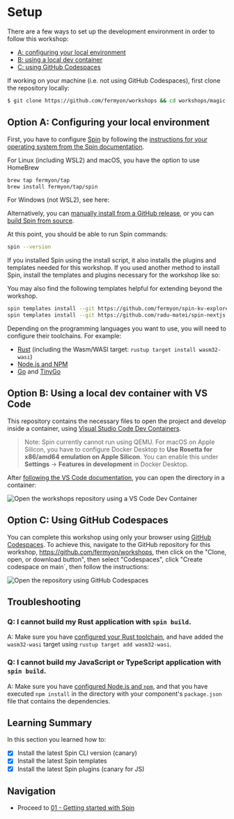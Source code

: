 # Setup

There are a few ways to set up the development environment in order to follow this workshop:

- [A: configuring your local environment](#configuring-your-local-environment)
- [B: using a local dev container](#using-a-local-dev-container-with-vs-code)
- [C: using GitHub Codespaces](#using-github-codespaces)

If working on your machine (i.e. not using GitHub Codespaces), first clone the repository locally:

```bash
$ git clone https://github.com/fermyon/workshops && cd workshops/magic-8-ball
```

## Option A: Configuring your local environment

First, you have to configure [Spin](https://fermyon.com/spin) by following the [instructions for your operating system from the Spin documentation](https://developer.fermyon.com/spin/install).

For Linux (including WSL2) and macOS, you have the option to use HomeBrew

```bash
brew tap fermyon/tap
brew install fermyon/tap/spin
```

For Windows (not WSL2), see here:

Alternatively, you can [manually install from a GitHub release](https://github.com/fermyon/spin/releases), or you can [build Spin from source](https://developer.fermyon.com/spin/contributing-spin).

At this point, you should be able to run Spin commands:

```bash
spin --version
```

If you installed Spin using the install script, it also installs the plugins and templates needed for this workshop. If you used another method to install Spin, install the templates and plugins necessary for the workshop like so:

You may also find the following templates helpful for extending beyond the workshop.

```bash
spin templates install --git https://github.com/fermyon/spin-kv-explorer --update
spin templates install --git https://github.com/radu-matei/spin-nextjs --update
```

Depending on the programming languages you want to use, you will need to configure their toolchains. For example:

- [Rust](https://www.rust-lang.org/learn/get-started) (including the Wasm/WASI target: `rustup target install wasm32-wasi`)
- [Node.js and NPM](https://docs.npmjs.com/downloading-and-installing-node-js-and-npm)
- [Go](https://go.dev/doc/install) and [TinyGo](https://tinygo.org/getting-started/install)

## Option B: Using a local dev container with VS Code

This repository contains the necessary files to open the project and develop inside a container, using [Visual Studio Code Dev Containers](https://code.visualstudio.com/docs/devcontainers/containers).

> Note: Spin currently cannot run using QEMU. For macOS on Apple Silicon, you have to configure Docker Desktop to **Use Rosetta for x86/amd64 emulation on Apple Silicon**. You can enable this under **Settings** -> **Features in development** in Docker Desktop.

After [following the VS Code documentation](https://code.visualstudio.com/docs/devcontainers/tutorial), you can open the directory in a container:

![Open the workshops repository using a VS Code Dev Container](../media/dev-container.png)

## Option C: Using GitHub Codespaces

You can complete this workshop using only your browser using [GitHub Codespaces](https://github.com/features/codespaces). To achieve this, navigate to the GitHub repository for this workshop, https://github.com/fermyon/workshops, then click on the "Clone, open, or download button", then select "Codespaces", click "Create codespace on main`, then follow the instructions:

![Open the repository using GitHub Codespaces](../media/gh-codespace.png)

## Troubleshooting

### Q: I cannot build my Rust application with `spin build`.

A: Make sure you have [configured your Rust toolchain](https://www.rust-lang.org/tools/install), and have added the `wasm32-wasi` target using `rustup target add wasm32-wasi`.

### Q: I cannot build my JavaScript or TypeScript application with `spin build`.

A: Make sure you have [configured Node.js and `npm`](https://docs.npmjs.com/downloading-and-installing-node-js-and-npm), and that you have executed `npm install` in the directory with your component's `package.json` file that contains the dependencies.

## Learning Summary

In this section you learned how to:

- [x] Install the latest Spin CLI version (canary)
- [x] Install the latest Spin templates
- [x] Install the latest Spin plugins (canary for JS)

## Navigation

- Proceed to [01 - Getting started with Spin](./01-getting-started.md)
